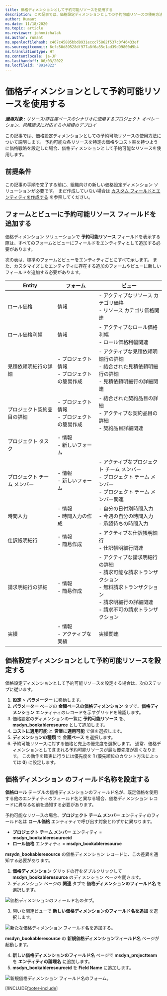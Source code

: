 ```yaml
---
title: 価格ディメンションとして予約可能リソースを使用する
description: この記事では、価格設定ディメンションとしての予約可能リソースの使用方法について説明します。
author: Rumant
ms.date: 11/18/2020
ms.topic: article
ms.reviewer: johnmichalak
ms.author: rumant
ms.openlocfilehash: c467c45885bbd8931eccc75862f537c0f46433ef
ms.sourcegitcommit: 6cfc50d89528df977a8f6a55c1ad39d99800d9b4
ms.translationtype: HT
ms.contentlocale: ja-JP
ms.lasthandoff: 06/03/2022
ms.locfileid: "8914822"
---
```

# <a name="use-a-bookable-resource-as-a-pricing-dimension"></a>価格ディメンションとして予約可能リソースを使用する

 _**適用対象 :** リソース/非在庫ベースのシナリオに使用するプロジェクト オペレーション、見積請求に対応する小規模のデプロイ_ 

この記事では、価格設定ディメンションとしての予約可能リソースの使用方法について説明します。 予約可能な各リソースを特定の価格やコスト率を持つように価格戦略を設定した場合、価格ディメンションとして予約可能なリソースを使用します。

## <a name="prerequisites"></a>前提条件
この記事の手順を完了する前に、組織向けの新しい価格設定ディメンション ソリューションが必要です。 まだ作成していない場合は [カスタム フィールドとエンティティを作成する](../pricing-costing/create-custom-fields-entities-pricing-dimensions.md) を参照してください。

## <a name="add-the-bookable-resource-field-to-forms-and-views"></a>フォームとビューに予約可能リソース フィールドを追加する
価格ディメンション ソリューションで **予約可能リソース** フィールドを表示する際は、すべてのフォームとビューにフィールドをエンティティとして追加する必要があります。

次の表は、標準のフォームとビューをエンティティごとにすべて示します。 また、カスタマイズしたエンティティに存在する追加のフォームやビューに新しいフィールドを追加する必要があります。

|   Entity        | フォーム   |ビュー        |
| ------------------------------|---------------------------------|----------------------------------|
|  ロール価格| 情報 | - アクティブなリソース カテゴリ価格<br> - リソース カテゴリ価格関連 |
|  ロール価格利幅| 情報| - アクティブなロール価格利幅<br>- ロール価格利幅関連 |
|  見積依頼明細行の詳細| - プロジェクト情報<br>- プロジェクトの簡易作成| - アクティブな見積依頼明細行の詳細<br>- 結合された見積依頼明細行の詳細<br>- 見積依頼明細行の詳細関連 |
|  プロジェクト契約品目の詳細| - プロジェクト情報<br>- プロジェクトの簡易作成| - 結合された契約品目の詳細<br>- アクティブな契約品目の詳細<br>- 契約品目詳細関連 |
|  プロジェクト タスク| - 情報<br>- 新しいフォーム| &nbsp; |
|  プロジェクト チーム メンバー| - 情報<br>- 新しいフォーム| - アクティブなプロジェクト チーム メンバー<br>- プロジェクト チーム メンバー<br>- プロジェクト チーム メンバー関連 |
|  時間入力| - 情報<br>- 時間入力の作成| - 自分の日付別時間入力<br>- 今週の自分の時間入力<br>- 承認待ちの時間入力|
|  仕訳帳明細行| - 情報<br>- 簡易作成| - アクティブな仕訳帳明細行<br>- 仕訳帳明細行関連 |
|  請求明細行の詳細| - 情報<br>- 簡易作成| - アクティブな請求明細行の詳細<br>- 請求可能な請求トランザクション<br>- 無料請求トランザクション<br>- 請求明細行の詳細関連 <br>- 請求不可の請求トランザクション|
|  実績| - 情報<br>- アクティブな実績| 実績関連 |

## <a name="set-up-a-bookable-resource-as-a-pricing-dimension"></a>価格設定ディメンションとして予約可能リソースを設定する
価格設定ディメンションとして予約可能リソースを設定する場合は、次のステップに従います。

1. **設定** > **パラメーター** に移動します。 
2. **パラメーター** ページの **金額ベースの価格ディメンション** タブで、**価格ディメンション** エンティティのレコードを示すグリッドを確認します。 
2. 価格設定のディメンションの一覧に **予約可能リソース** を、 **msdyn_bookableresource** として追加します。 
3. **コストに適用可能** と **営業に適用可能** で値を選択します。
4. **ディメンションの種類** で **金額ベース** を選択します。 
5. 予約可能リソースに対する価格と売上の優先度を選択します。 通常、価格ディメンションとして含まれる予約可能リソースが最も優先度が高くなります。 この動作を確実に行うには優先度を **1** (優先順位のカウント方法によっては **0**) に設定します。

## <a name="set-up-pricing-dimension-field-names"></a>価格ディメンション のフィールド名称を設定する

**価格ロール** テーブルの価格ディメンションのフィールド名が、既定価格を使用する他のエンティティのフィールド名と異なる場合、価格ディメンション レコードに異なる名前を通知する必要があります。  

予約可能なリソースの場合、**プロジェクト チーム メンバー** エンティティのフィールド名は **ロール価格** エンティティで呼び出す対象とわずかに異なります。 

 - **プロジェクト チーム メンバー** エンティティ = **msdyn_bookableresourceid**
 - **ロール価格** エンティティ = **msdyn_bookableresource**

**msydn_bookableresource** の価格ディメンション レコードに、この差異を通知する必要があります。

1. **価格ディメンション** グリッドの行をダブルクリックして **msdyn_bookableresource** のディメンション ページを開きます。
2. ディメンション ページの **関連** タブで **価格ディメンションのフィールド名** を選択します。

  ![価格ディメンションのフィールド名のタブ。](media/PD-fieldname.png)

3. 開いた関連ビューで **新しい価格ディメンションのフィールド名を追加** を選択します。

  ![新たな価格ディメンション フィールド名を追加する。](media/Add-NewPD-fieldname.png)

  **msdyn_bookableresource** の **新規価格ディメンションフィールド名** ページが起動します。 

4. **新しい価格ディメンションのフィールド名** ページで **msdyn_projectteam** を **エンティティの論理名** に追加します。
5. **msdyn_bookableresourceid** を **Field Name** に追加します。

 ![新規価格ディメンション フィールド名のフォーム。](media/PD-fieldname-Added.png)


[!INCLUDE[footer-include](../includes/footer-banner.md)]